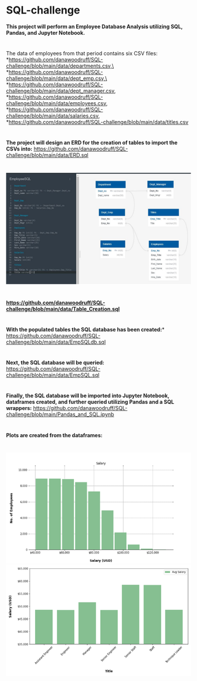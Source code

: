 # SQL-challenge
**This project will perform an Employee Database Analysis utilizing SQL, Pandas, and Jupyter Notebook.**
#
The data of employees from that period contains six CSV files:
*https://github.com/danawoodruff/SQL-challenge/blob/main/data/departments.csv,\
*https://github.com/danawoodruff/SQL-challenge/blob/main/data/dept_emp.csv,\
*https://github.com/danawoodruff/SQL-challenge/blob/main/data/dept_manager.csv,
*https://github.com/danawoodruff/SQL-challenge/blob/main/data/employees.csv,
*https://github.com/danawoodruff/SQL-challenge/blob/main/data/salaries.csv,
*https://github.com/danawoodruff/SQL-challenge/blob/main/data/titles.csv
#
**The project will design an ERD for the creation of tables to import the CSVs into:**
https://github.com/danawoodruff/SQL-challenge/blob/main/data/ERD.sql
#
![ERD](/Images/ERD_Tables.JPG)
#
**https://github.com/danawoodruff/SQL-challenge/blob/main/data/Table_Creation.sql**
#
**With the populated tables the SQL database has been created:***
https://github.com/danawoodruff/SQL-challenge/blob/main/data/EmpSQLdb.sql
#
**Next, the SQL database will be queried:**
https://github.com/danawoodruff/SQL-challenge/blob/main/data/EmpSQL.sql
#
**Finally, the SQL database will be imported into Jupyter Notebook, dataframes created, and further queried utilizing Pandas and a SQL wrappers:**
https://github.com/danawoodruff/SQL-challenge/blob/main/Pandas_and_SQL.ipynb
#
**Plots are created from the dataframes:**
#
![Histogram](/Images/Histogram.png)
![Bar Plot](/Images/Bar_Plot.png)
